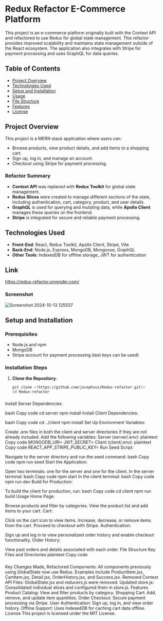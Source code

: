 # Redux Refactor E-Commerce Platform

This project is an e-commerce platform originally built with the Context API and refactored to use Redux for global state management. This refactor provides improved scalability and maintains state management outside of the React ecosystem. The application also integrates with Stripe for payment processing and uses GraphQL for data queries.

## Table of Contents
- [Project Overview](#project-overview)
- [Technologies Used](#technologies-used)
- [Setup and Installation](#setup-and-installation)
- [Usage](#usage)
- [File Structure](#file-structure)
- [Features](#features)
- [License](#license)

## Project Overview
This project is a MERN stack application where users can:
- Browse products, view product details, and add items to a shopping cart.
- Sign up, log in, and manage an account.
- Checkout using Stripe for payment processing.

### Refactor Summary
- **Context API** was replaced with **Redux Toolkit** for global state management.
- **Redux Slices** were created to manage different sections of the state, including authentication, cart, category, product, and user details.
- **GraphQL** is used for querying and mutating data, while **Apollo Client** manages these queries on the frontend.
- **Stripe** is integrated for secure and reliable payment processing.

## Technologies Used
- **Front-End**: React, Redux Toolkit, Apollo Client, Stripe, Vite
- **Back-End**: Node.js, Express, MongoDB, Mongoose, GraphQL
- **Other Tools**: IndexedDB for offline storage, JWT for authentication

## Link
https://redux-refactor.onrender.com/

### Screenshot 
![Screenshot 2024-10-13 125537](https://github.com/user-attachments/assets/73e331a6-60d5-429d-a7ac-c4d07c0ebeab)

## Setup and Installation

### Prerequisites
- Node.js and npm
- MongoDB
- Stripe account for payment processing (test keys can be used)

### Installation Steps
1. **Clone the Repository**:
   ```bash
   git clone <(https://github.com/jocephuss/Redux-refactor.git)>
   cd Redux-refactor

###
Install Server Dependencies:

bash
Copy code
cd server
npm install
Install Client Dependencies:

bash
Copy code
cd ../client
npm install
Set Up Environment Variables:

Create .env files in both the client and server directories if they are not already included.
Add the following variables:
Server (server/.env):
plaintext
Copy code
MONGODB_URI=<Your MongoDB URI>
JWT_SECRET=<Your JWT Secret>
Client (client/.env):
plaintext
Copy code
REACT_APP_STRIPE_PUBLIC_KEY=<Your Stripe Public Key>
Run Seed Script:

Navigate to the server directory and run the seed command:
bash
Copy code
npm run seed
Start the Application:

Open two terminals: one for the server and one for the client.
In the server terminal:
bash
Copy code
npm start
In the client terminal:
bash
Copy code
npm run dev
Build for Production:

To build the client for production, run:
bash
Copy code
cd client
npm run build
Usage
Home Page:

Browse products and filter by categories.
View the product list and add items to your cart.
Cart:

Click on the cart icon to view items.
Increase, decrease, or remove items from the cart.
Proceed to checkout with Stripe.
Authentication:

Sign up and log in to view personalized order history and enable checkout functionality.
Order History:

View past orders and details associated with each order.
File Structure
Key Files and Directories
plaintext
Copy code

###

Key Changes Made,
Refactored Components: All components previously using GlobalState now use Redux. Examples include ProductItem.jsx, CartItem.jsx, Detail.jsx, OrderHistory.jsx, and Success.jsx.
Removed Context API Files: GlobalState.jsx and reducers.js were removed.
Updated store.js: Consolidated individual slices and configured them in store.js.
Features
Product Catalog: View and filter products by category.
Shopping Cart: Add, remove, and update item quantities.
Order Checkout: Secure payment processing via Stripe.
User Authentication: Sign up, log in, and view order history.
Offline Support: Uses IndexedDB for caching cart data offline.
License
This project is licensed under the MIT License.
